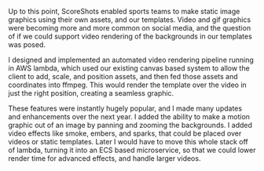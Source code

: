 Up to this point, ScoreShots enabled sports teams to make static image graphics using their own assets, and our templates. Video and gif graphics were becoming more and more common on social media, and the question of if we could support video rendering of the backgrounds in our templates was posed.

I designed and implemented an automated video rendering pipeline running in AWS lambda, which used our existing canvas based system to allow the client to add, scale, and position assets, and then fed those assets and coordinates into ffmpeg. This would render the template over the video in just the right position, creating a seamless graphic.

These features were instantly hugely popular, and I made many updates and enhancements over the next year. I added the ability to make a motion graphic out of an image by panning and zooming the backgrounds. I added video effects like smoke, embers, and sparks, that could be placed over videos or static templates. Later I would have to move this whole stack off of lambda, turning it into an ECS based microservice, so that we could lower render time for advanced effects, and handle larger videos.

